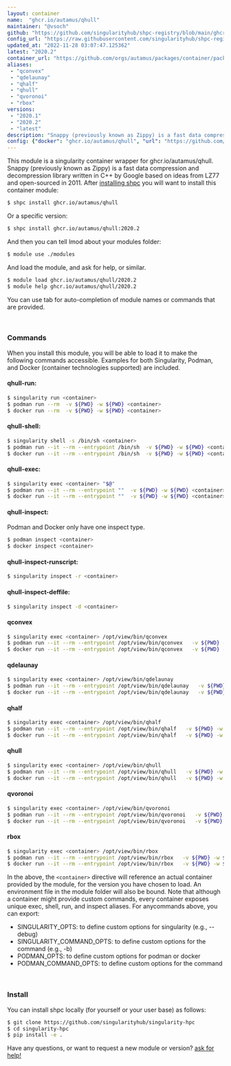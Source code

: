 ```yaml
---
layout: container
name:  "ghcr.io/autamus/qhull"
maintainer: "@vsoch"
github: "https://github.com/singularityhub/shpc-registry/blob/main/ghcr.io/autamus/qhull/container.yaml"
config_url: "https://raw.githubusercontent.com/singularityhub/shpc-registry/main/ghcr.io/autamus/qhull/container.yaml"
updated_at: "2022-11-28 03:07:47.125362"
latest: "2020.2"
container_url: "https://github.com/orgs/autamus/packages/container/package/qhull"
aliases:
 - "qconvex"
 - "qdelaunay"
 - "qhalf"
 - "qhull"
 - "qvoronoi"
 - "rbox"
versions:
 - "2020.1"
 - "2020.2"
 - "latest"
description: "Snappy (previously known as Zippy) is a fast data compression and decompression library written in C++ by Google based on ideas from LZ77 and open-sourced in 2011."
config: {"docker": "ghcr.io/autamus/qhull", "url": "https://github.com/orgs/autamus/packages/container/package/qhull", "maintainer": "@vsoch", "description": "Snappy (previously known as Zippy) is a fast data compression and decompression library written in C++ by Google based on ideas from LZ77 and open-sourced in 2011.", "latest": {"2020.2": "sha256:0deafaef8c3aa8bc187d4c6d8ba6a822a5feee6357bd30540aa4e2b13403e927"}, "tags": {"2020.1": "sha256:eeeb21a12856b1a4864df42b5399958305f47fb2aa4cae967319648f18fa9d86", "2020.2": "sha256:0deafaef8c3aa8bc187d4c6d8ba6a822a5feee6357bd30540aa4e2b13403e927", "latest": "sha256:0deafaef8c3aa8bc187d4c6d8ba6a822a5feee6357bd30540aa4e2b13403e927"}, "aliases": {"qconvex": "/opt/view/bin/qconvex", "qdelaunay": "/opt/view/bin/qdelaunay", "qhalf": "/opt/view/bin/qhalf", "qhull": "/opt/view/bin/qhull", "qvoronoi": "/opt/view/bin/qvoronoi", "rbox": "/opt/view/bin/rbox"}}
---
```


This module is a singularity container wrapper for ghcr.io/autamus/qhull.
Snappy (previously known as Zippy) is a fast data compression and decompression library written in C++ by Google based on ideas from LZ77 and open-sourced in 2011.
After [installing shpc](#install) you will want to install this container module:


```bash
$ shpc install ghcr.io/autamus/qhull
```

Or a specific version:

```bash
$ shpc install ghcr.io/autamus/qhull:2020.2
```

And then you can tell lmod about your modules folder:

```bash
$ module use ./modules
```

And load the module, and ask for help, or similar.

```bash
$ module load ghcr.io/autamus/qhull/2020.2
$ module help ghcr.io/autamus/qhull/2020.2
```

You can use tab for auto-completion of module names or commands that are provided.

<br>

### Commands

When you install this module, you will be able to load it to make the following commands accessible.
Examples for both Singularity, Podman, and Docker (container technologies supported) are included.

#### qhull-run:

```bash
$ singularity run <container>
$ podman run --rm  -v ${PWD} -w ${PWD} <container>
$ docker run --rm  -v ${PWD} -w ${PWD} <container>
```

#### qhull-shell:

```bash
$ singularity shell -s /bin/sh <container>
$ podman run --it --rm --entrypoint /bin/sh  -v ${PWD} -w ${PWD} <container>
$ docker run --it --rm --entrypoint /bin/sh  -v ${PWD} -w ${PWD} <container>
```

#### qhull-exec:

```bash
$ singularity exec <container> "$@"
$ podman run --it --rm --entrypoint ""  -v ${PWD} -w ${PWD} <container> "$@"
$ docker run --it --rm --entrypoint ""  -v ${PWD} -w ${PWD} <container> "$@"
```

#### qhull-inspect:

Podman and Docker only have one inspect type.

```bash
$ podman inspect <container>
$ docker inspect <container>
```

#### qhull-inspect-runscript:

```bash
$ singularity inspect -r <container>
```

#### qhull-inspect-deffile:

```bash
$ singularity inspect -d <container>
```


#### qconvex

```bash
$ singularity exec <container> /opt/view/bin/qconvex
$ podman run --it --rm --entrypoint /opt/view/bin/qconvex   -v ${PWD} -w ${PWD} <container> -c " $@"
$ docker run --it --rm --entrypoint /opt/view/bin/qconvex   -v ${PWD} -w ${PWD} <container> -c " $@"
```


#### qdelaunay

```bash
$ singularity exec <container> /opt/view/bin/qdelaunay
$ podman run --it --rm --entrypoint /opt/view/bin/qdelaunay   -v ${PWD} -w ${PWD} <container> -c " $@"
$ docker run --it --rm --entrypoint /opt/view/bin/qdelaunay   -v ${PWD} -w ${PWD} <container> -c " $@"
```


#### qhalf

```bash
$ singularity exec <container> /opt/view/bin/qhalf
$ podman run --it --rm --entrypoint /opt/view/bin/qhalf   -v ${PWD} -w ${PWD} <container> -c " $@"
$ docker run --it --rm --entrypoint /opt/view/bin/qhalf   -v ${PWD} -w ${PWD} <container> -c " $@"
```


#### qhull

```bash
$ singularity exec <container> /opt/view/bin/qhull
$ podman run --it --rm --entrypoint /opt/view/bin/qhull   -v ${PWD} -w ${PWD} <container> -c " $@"
$ docker run --it --rm --entrypoint /opt/view/bin/qhull   -v ${PWD} -w ${PWD} <container> -c " $@"
```


#### qvoronoi

```bash
$ singularity exec <container> /opt/view/bin/qvoronoi
$ podman run --it --rm --entrypoint /opt/view/bin/qvoronoi   -v ${PWD} -w ${PWD} <container> -c " $@"
$ docker run --it --rm --entrypoint /opt/view/bin/qvoronoi   -v ${PWD} -w ${PWD} <container> -c " $@"
```


#### rbox

```bash
$ singularity exec <container> /opt/view/bin/rbox
$ podman run --it --rm --entrypoint /opt/view/bin/rbox   -v ${PWD} -w ${PWD} <container> -c " $@"
$ docker run --it --rm --entrypoint /opt/view/bin/rbox   -v ${PWD} -w ${PWD} <container> -c " $@"
```



In the above, the `<container>` directive will reference an actual container provided
by the module, for the version you have chosen to load. An environment file in the
module folder will also be bound. Note that although a container
might provide custom commands, every container exposes unique exec, shell, run, and
inspect aliases. For anycommands above, you can export:

 - SINGULARITY_OPTS: to define custom options for singularity (e.g., --debug)
 - SINGULARITY_COMMAND_OPTS: to define custom options for the command (e.g., -b)
 - PODMAN_OPTS: to define custom options for podman or docker
 - PODMAN_COMMAND_OPTS: to define custom options for the command

<br>

### Install

You can install shpc locally (for yourself or your user base) as follows:

```bash
$ git clone https://github.com/singularityhub/singularity-hpc
$ cd singularity-hpc
$ pip install -e .
```

Have any questions, or want to request a new module or version? [ask for help!](https://github.com/singularityhub/singularity-hpc/issues)